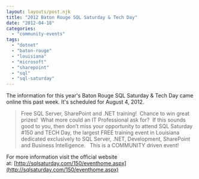 ```yaml
---
layout: layouts/post.njk
title: "2012 Baton Rouge SQL Saturday & Tech Day"
date: "2012-04-18"
categories: 
  - "community-events"
tags: 
  - "dotnet"
  - "baton-rouge"
  - "louisiana"
  - "microsoft"
  - "sharepoint"
  - "sql"
  - "sql-saturday"
---
```


The information for this year's Baton Rouge SQL Saturday & Tech Day came online this past week. It's scheduled for August 4, 2012.

> Free SQL Server, SharePoint and .NET training!  Chance to win great prizes!  What more could an IT Professional ask for?  If this sounds good to you, then don’t miss your opportunity to attend SQL Saturday #150 and TECH Day, the largest FREE training event in Louisiana dedicated exclusively to SQL Server, .NET, Development, SharePoint and Business Intelligence.   This is a COMMUNITY driven event!

For more information visit the official website at: [http://sqlsaturday.com/150/eventhome.aspx](http://sqlsaturday.com/150/eventhome.aspx)
